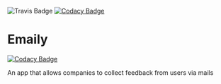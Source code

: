 ![Travis Badge](https://travis-ci.org/lexcorp16/Emaily.svg?branch=master) [![Codacy Badge](https://api.codacy.com/project/badge/Grade/a737b081f5814dfe8380ea1bc381c2d7)](https://www.codacy.com/app/lexcorp16/Emaily?utm_source=github.com&amp;utm_medium=referral&amp;utm_content=lexcorp16/Emaily&amp;utm_campaign=Badge_Grade)

# Emaily

[![Codacy Badge](https://api.codacy.com/project/badge/Grade/53721d82b2ff440bb93b592a0bc2a59c)](https://app.codacy.com/app/lexcorp16/Emaily?utm_source=github.com&utm_medium=referral&utm_content=lexcorp16/Emaily&utm_campaign=badger)

An app that allows companies to collect feedback from users via mails

